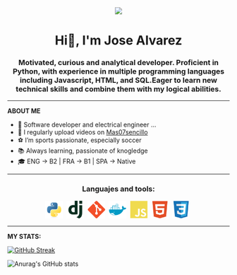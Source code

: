 <div id="header" align="center">
  <img src= "https://media.giphy.com/media/MC6eSuC3yypCU/giphy.gif" wodth="200"/>
  <h1 align="center"> Hi👋, I'm Jose Alvarez</h1>
  <h3 align="center">Motivated, curious and analytical developer. Proficient in
                    Python, with experience in multiple programming languages
                    including Javascript, HTML, and SQL.Eager to learn new technical skills and
                    combine them with my logical abilities.</h3>

</div>


---
**ABOUT ME**
- :construction_worker: Software developer and electrical engineer ...
- :movie_camera: I regularly upload videos on [Mas07sencillo](https://www.youtube.com/channel/UCrKjPs5kaYL9UVuQrgN5biQ)
- :soccer: I’m sports passionate, especially soccer
- :books: Always learning, passionate of knogledge
-  :mortar_board: ENG -> B2 | FRA -> B1 | SPA -> Native
---
<div id="icons" align="center">
    <h3> Languajes and tools: </h3>
    <div>
        <img src="https://github.com/devicons/devicon/blob/master/icons/python/python-original.svg" title="Python" alt="Python" width="40" height="40"/>&nbsp;
        <img src="https://github.com/devicons/devicon/blob/master/icons/django/django-plain.svg" title="Django" alt="Django" width="40" height="40"/>&nbsp;
        <img src="https://github.com/devicons/devicon/blob/master/icons/git/git-plain.svg" title="Git" alt="Git" width="40" height="40"/>&nbsp;
        <img src="https://github.com/devicons/devicon/blob/master/icons/docker/docker-plain.svg" title="Docker" alt="Docker" width="40" height="40"/>&nbsp;
        <img src="https://github.com/devicons/devicon/blob/master/icons/javascript/javascript-plain.svg" title="Javascript" alt="Javascript" width="40" height="40"/>&nbsp;
        <img src="https://github.com/devicons/devicon/blob/master/icons/html5/html5-plain.svg" title="HTML" alt="HTML" width="40" height="40"/>&nbsp;
        <img src="https://github.com/devicons/devicon/blob/master/icons/css3/css3-original.svg" title="CSS" alt="CSS" width="40" height="40"/>&nbsp;
    </div>
</div>

---
**MY STATS:**

[![GitHub Streak](http://github-readme-streak-stats.herokuapp.com?user=Josealv07&theme=merko&card_width=494)](https://git.io/streak-stats)

![Anurag's GitHub stats](https://github-readme-stats.vercel.app/api?username=josealv07&show_icons=true&theme=merko)

